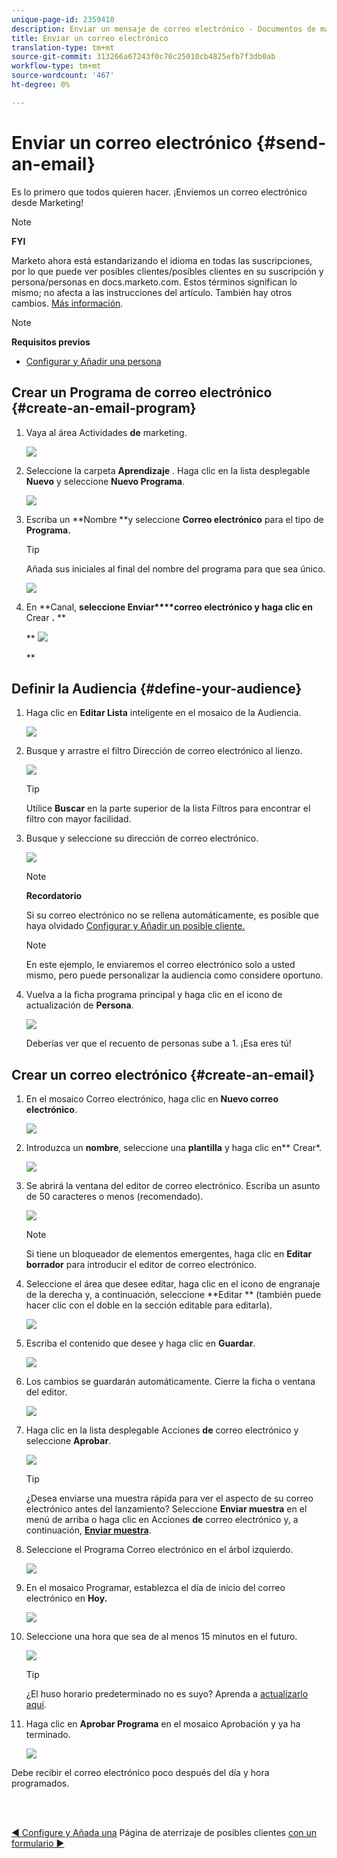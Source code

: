 ```yaml
---
unique-page-id: 2359410
description: Enviar un mensaje de correo electrónico - Documentos de marketing - Documentación del producto
title: Enviar un correo electrónico
translation-type: tm+mt
source-git-commit: 313266a67243f0c70c25010cb4825efb7f3db0ab
workflow-type: tm+mt
source-wordcount: '467'
ht-degree: 0%

---
```



# Enviar un correo electrónico {#send-an-email}

Es lo primero que todos quieren hacer. ¡Enviemos un correo electrónico desde Marketing!

>[!NOTE]
>
>**FYI**
>
>Marketo ahora está estandarizando el idioma en todas las suscripciones, por lo que puede ver posibles clientes/posibles clientes en su suscripción y persona/personas en docs.marketo.com. Estos términos significan lo mismo; no afecta a las instrucciones del artículo. También hay otros cambios. [Más información](http://docs.marketo.com/display/DOCS/Updates+to+Marketo+Terminology).

>[!NOTE]
>
>**Requisitos previos**
>
>* [Configurar y Añadir una persona](get-set-up-and-add-a-person.md)

>



## Crear un Programa de correo electrónico {#create-an-email-program}

1. Vaya al área Actividades **de** marketing.

   ![](assets/one-1.png)

1. Seleccione la carpeta **Aprendizaje** . Haga clic en la lista desplegable **Nuevo** y seleccione **Nuevo Programa**.

   ![](assets/two-1.png)

1. Escriba un **Nombre **y seleccione **Correo electrónico** para el tipo de **Programa.**

   >[!TIP]
   >
   >Añada sus iniciales al final del nombre del programa para que sea único.

   ![](assets/three.png)

1. En **Canal, **seleccione Enviar****correo electrónico y haga clic en** Crear **.** **

   ** ![](assets/image2015-3-2-16-3a25-3a18.png)

   **

## Definir la Audiencia {#define-your-audience}

1. Haga clic en **Editar Lista** inteligente en el mosaico de la Audiencia.

   ![](assets/five.png)

1. Busque y arrastre el filtro Dirección de correo electrónico al lienzo.

   ![](assets/six.png)

   >[!TIP]
   >
   >Utilice **Buscar** en la parte superior de la lista Filtros para encontrar el filtro con mayor facilidad.

1. Busque y seleccione su dirección de correo electrónico.

   ![](assets/seven-1.png)

   >[!NOTE]
   >
   >**Recordatorio**
   >
   >
   >Si su correo electrónico no se rellena automáticamente, es posible que haya olvidado [Configurar y Añadir un posible cliente.](get-set-up-and-add-a-person.md)

   >[!NOTE]
   >
   >En este ejemplo, le enviaremos el correo electrónico solo a usted mismo, pero puede personalizar la audiencia como considere oportuno.

1. Vuelva a la ficha programa principal y haga clic en el icono de actualización de **Persona**.

   ![](assets/refresh-icon.png)

   Deberías ver que el recuento de personas sube a 1. ¡Esa eres tú!

## Crear un correo electrónico {#create-an-email}

1. En el mosaico Correo electrónico, haga clic en **Nuevo correo electrónico**.

   ![](assets/image2014-9-8-15-3a10-3a47.png)

1. Introduzca un **nombre**, seleccione una **plantilla** y haga clic en** Crear*.

   ![](assets/ten-1.png)

1. Se abrirá la ventana del editor de correo electrónico. Escriba un asunto de 50 caracteres o menos (recomendado).

   ![](assets/eleven.png)

   >[!NOTE]
   >
   >Si tiene un bloqueador de elementos emergentes, haga clic en **Editar borrador** para introducir el editor de correo electrónico.

1. Seleccione el área que desee editar, haga clic en el icono de engranaje de la derecha y, a continuación, seleccione **Editar ** (también puede hacer clic con el doble en la sección editable para editarla).

   ![](assets/twelve.png)

1. Escriba el contenido que desee y haga clic en **Guardar**.

   ![](assets/thirteen.png)

1. Los cambios se guardarán automáticamente. Cierre la ficha o ventana del editor.

   ![](assets/fourteen.png)

1. Haga clic en la lista desplegable Acciones **de** correo electrónico y seleccione **Aprobar**.

   ![](assets/fifteen.png)

   >[!TIP]
   >
   >¿Desea enviarse una muestra rápida para ver el aspecto de su correo electrónico antes del lanzamiento? Seleccione **Enviar muestra** en el menú de arriba o haga clic en Acciones **de** correo electrónico y, a continuación, [**Enviar muestra**](../../product-docs/email-marketing/general/creating-an-email/send-a-sample-email.md).

1. Seleccione el Programa Correo electrónico en el árbol izquierdo.

   ![](assets/sixteen.png)

1. En el mosaico Programar, establezca el día de inicio del correo electrónico en **Hoy.**

   ![](assets/image2014-9-8-15-3a13-3a11.png)

1. Seleccione una hora que sea de al menos 15 minutos en el futuro.

   ![](assets/image2014-9-8-15-3a13-3a25.png)

   >[!TIP]
   >
   >¿El huso horario predeterminado no es suyo? Aprenda a [actualizarlo aquí](https://docs.marketo.com/display/DOCS/Select+Your+Language,+Locale+and+Time+Zone#SelectYourLanguage,LocaleandTimeZone-ChangeUserLanguage,Locale&amp;Timezone).

1. Haga clic en **Aprobar Programa** en el mosaico Aprobación y ya ha terminado.

   ![](assets/image2014-9-8-15-3a13-3a34.png)

Debe recibir el correo electrónico poco después del día y hora programados.

<br> 

[◄ Configure y Añada una](get-set-up-and-add-a-person.md) Página de aterrizaje de posibles clientes [con un formulario ►](landing-page-with-a-form.md)